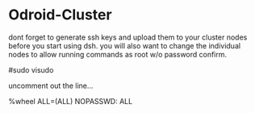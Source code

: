 # Odroid-Cluster

dont forget to generate ssh keys and upload them to your cluster nodes before you start using dsh. 
you will also want to change the individual nodes to allow running commands as root w/o password confirm.

#sudo visudo

uncomment out the line...

%wheel ALL=(ALL) NOPASSWD: ALL
